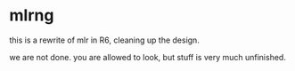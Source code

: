 # mlrng


this is a rewrite of mlr in R6, cleaning up the design.

we are not done. you are allowed to look, but stuff is very much unfinished.
